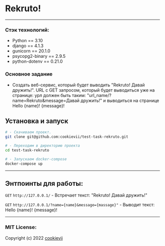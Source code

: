 # Rekruto!

----------

### Стэк технологий:

* Python == 3.10
* django == 4.1.3
* gunicorn == 20.1.0
* psycopg2-binary == 2.9.5
* python-dotenv == 0.21.0

### Основное задание

* Создать веб-сервис, который будет выводить "Rekruto! Давай дружить!". 
URL с GET запросом, который будет выводиться уже на странице: урл должен быть таким: 
"url_name/?name=Rekruto&message=Давай дружить!"
 и выводиться на странице Hello {name}! {message}!

## Установка и запуск

```bash
# - Скачиваем проект.
git clone git@github.com:cookievii/test-task-rekruto.git

# - Переходим в директорию проекта 
cd test-task-rekruto

# - Запускаем docker-compose
docker-compose up
````

***

## Энтпоинты для работы:

```GET``` ```http://127.0.0.1/``` - Встречает текст: "Rekruto! Давай дружить!"

```GET``` ```http://127.0.0.1/?name={name}&message={massage}"``` - Выводит текст: Hello {name}! {message}!

----------

### MIT License:

Copyright (c) 2022 [cookievii](https://github.com/cookievii)

